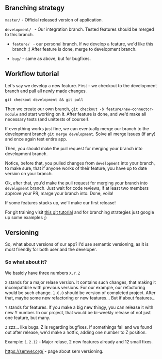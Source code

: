 

## Branching strategy

`master/` - Official released version of application.  

`development/ ` - Our integration branch. Tested features should be merged to this branch.  

   * `feature/ ` - our personal branch. If we develop a feature, we'd like this branch ;) After feature is done,   merge to development branch.  

   * `bug/` - same as above, but for bugfixes.  


## Workflow tutorial

Let's say we develop a new feature.
First - we checkout to the development branch and pull all newly made changes.  

`git checkout development && git pull`

Then we create our own branch, `git checkout -b feature/new-connector-module` and start working on it.
After feature is done, and we'd make all necessary tests (and unittests of course!). 

If everything works just fine, we can eventually merge our branch to the development branch `git merge development`. Solve all merge issues (if any) and once again test entire app. 

Then, you should make the pull request for merging your branch into development branch. 

Notice, before that, you pulled changes from `development` into your branch, to make sure, that if anyone works of their feature, you have up to date version on your branch. 

Ok, after that, you'd make the pull request for merging your branch into `development` branch. Just wait for code reviews, if at least two members approve your PR, marge your branch into. Done, voila!  


If some features stacks up, we'll make our first release!  

For git training visit [this git tutorial](https://learngitbranching.js.org/) and for branching strategies just google up some examples ;)

## Versioning 

So, what about versions of our app?
I'd use semantic versioning, as it is most friendly for both user and the developer.

### So what about it? 

We basicly have three numbers `X.Y.Z`

`X` stands for a major relase version. It contains such changes, that making it incompatibile with previous versions.  For our example, our refactoring would be such change. `1.0.0` should be version of completed project. After that, maybe some new refactoring or new features... But if about features...

`Y` stands for features. If you make a big new thingy, you can release it with new Y number. In our project, that would be bi-weekly release of not just one feature, but many.

`Z` zzz... like bugs. Z is regarding bugfixes. If somethings fail and we found out after release, we'd make a hotfix, adding one number to Z position.

Example: `1.2.12` - Major relase, 2 new features already and 12 small fixes. 

https://semver.org/ - page about sem versioning.

